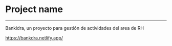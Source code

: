# Project name
***
Bankidra, un proyecto para gestión de actividades del area de RH

https://bankdra.netlify.app/